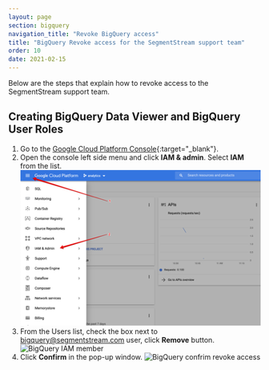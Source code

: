 ```yaml
---
layout: page
section: bigquery
navigation_title: "Revoke BigQuery access"
title: "BigQuery Revoke access for the SegmentStream support team"
order: 10
date: 2021-02-15
---
```


Below are the steps that explain how to revoke access to the SegmentStream support team.

## Creating BigQuery Data Viewer and BigQuery User Roles

1. Go to the [Google Cloud Platform Console](https://console.cloud.google.com){:target="_blank"}.
2. Open the console left side menu and click **IAM & admin**. Select **IAM** from the list.
![BigQuery access IAM](/img/bigquery/bq-access-1.png)
3. From the Users list, check the box next to bigquery@segmentstream.com user, click **Remove** button.
![BigQuery IAM member](/img/bigquery/bq-revoke-1.png)
4. Click **Confirm** in the pop-up window.
![BigQuery confrim revoke access](/img/bigquery/bq-revoke-2.png)
